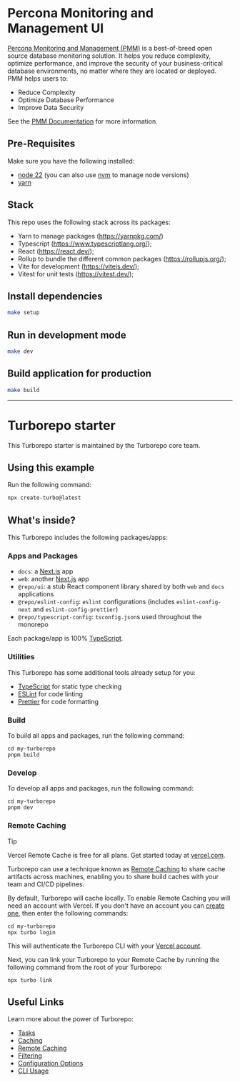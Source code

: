# Percona Monitoring and Management UI

[Percona Monitoring and Management (PMM)](https://www.percona.com/software/database-tools/percona-monitoring-and-management) is a best-of-breed open source database monitoring solution. It helps you reduce complexity, optimize performance, and improve the security of your business-critical database environments, no matter where they are located or deployed.
PMM helps users to:

- Reduce Complexity
- Optimize Database Performance
- Improve Data Security

See the [PMM Documentation](https://www.percona.com/doc/percona-monitoring-and-management/2.x/index.html) for more information.

## Pre-Requisites

Make sure you have the following installed:

- [node 22](https://nodejs.org/en) (you can also use [nvm](https://github.com/nvm-sh/nvm) to manage node versions)
- [yarn](https://yarnpkg.com/)

## Stack

This repo uses the following stack across its packages:

- Yarn to manage packages (https://yarnpkg.com/)
- Typescript (https://www.typescriptlang.org/);
- React (https://react.dev/);
- Rollup to bundle the different common packages (https://rollupjs.org/);
- Vite for development (https://vitejs.dev/);
- Vitest for unit tests (https://vitest.dev/);

## Install dependencies

```bash
make setup
```

## Run in development mode

```bash
make dev
```

## Build application for production

```bash
make build
```

---

# Turborepo starter

This Turborepo starter is maintained by the Turborepo core team.

## Using this example

Run the following command:

```sh
npx create-turbo@latest
```

## What's inside?

This Turborepo includes the following packages/apps:

### Apps and Packages

- `docs`: a [Next.js](https://nextjs.org/) app
- `web`: another [Next.js](https://nextjs.org/) app
- `@repo/ui`: a stub React component library shared by both `web` and `docs` applications
- `@repo/eslint-config`: `eslint` configurations (includes `eslint-config-next` and `eslint-config-prettier`)
- `@repo/typescript-config`: `tsconfig.json`s used throughout the monorepo

Each package/app is 100% [TypeScript](https://www.typescriptlang.org/).

### Utilities

This Turborepo has some additional tools already setup for you:

- [TypeScript](https://www.typescriptlang.org/) for static type checking
- [ESLint](https://eslint.org/) for code linting
- [Prettier](https://prettier.io) for code formatting

### Build

To build all apps and packages, run the following command:

```
cd my-turborepo
pnpm build
```

### Develop

To develop all apps and packages, run the following command:

```
cd my-turborepo
pnpm dev
```

### Remote Caching

> [!TIP]
> Vercel Remote Cache is free for all plans. Get started today at [vercel.com](https://vercel.com/signup?/signup?utm_source=remote-cache-sdk&utm_campaign=free_remote_cache).

Turborepo can use a technique known as [Remote Caching](https://turbo.build/repo/docs/core-concepts/remote-caching) to share cache artifacts across machines, enabling you to share build caches with your team and CI/CD pipelines.

By default, Turborepo will cache locally. To enable Remote Caching you will need an account with Vercel. If you don't have an account you can [create one](https://vercel.com/signup?utm_source=turborepo-examples), then enter the following commands:

```
cd my-turborepo
npx turbo login
```

This will authenticate the Turborepo CLI with your [Vercel account](https://vercel.com/docs/concepts/personal-accounts/overview).

Next, you can link your Turborepo to your Remote Cache by running the following command from the root of your Turborepo:

```
npx turbo link
```

## Useful Links

Learn more about the power of Turborepo:

- [Tasks](https://turbo.build/repo/docs/core-concepts/monorepos/running-tasks)
- [Caching](https://turbo.build/repo/docs/core-concepts/caching)
- [Remote Caching](https://turbo.build/repo/docs/core-concepts/remote-caching)
- [Filtering](https://turbo.build/repo/docs/core-concepts/monorepos/filtering)
- [Configuration Options](https://turbo.build/repo/docs/reference/configuration)
- [CLI Usage](https://turbo.build/repo/docs/reference/command-line-reference)
